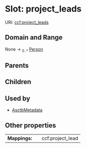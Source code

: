 
# Slot: project_leads




URI: [ccf:project_leads](http://purl.org/ccf/project_leads)


## Domain and Range

None &#8594;  <sub>0..\*</sub> [Person](Person.md)

## Parents


## Children


## Used by

 * [AsctbMetadata](AsctbMetadata.md)

## Other properties

|  |  |  |
| --- | --- | --- |
| **Mappings:** | | ccf:project_lead |


